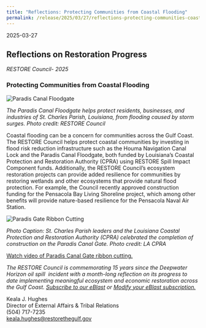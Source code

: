 ```yaml
---
title: "Reflections: Protecting Communities from Coastal Flooding"
permalink: /release/2025/03/27/reflections-protecting-communities-coastal-flooding
---
```


2025-03-27

## Reflections on Restoration Progress 

_RESTORE Council- 2025_

### **Protecting Communities from Coastal Flooding**

![Paradis Canal Floodgate](/sites/default/files/styles/large/public/2025-03/paradis.jpg.webp?itok=K4joqb0I)

*The Paradis Canal Floodgate helps protect residents, businesses, and industries of St. Charles Parish, Louisiana, from flooding caused by storm surges. Photo credit: RESTORE Council* 

Coastal flooding can be a concern for communities across the Gulf Coast. The RESTORE Council helps protect coastal communities by investing in flood risk reduction infrastructure such as the Houma Navigation Canal Lock and the Paradis Canal Floodgate, both funded by Louisiana’s Coastal Protection and Restoration Authority (CPRA) using RESTORE Spill Impact Component funds. Additionally, the RESTORE Council’s ecosystem restoration projects can provide added resilience for communities by restoring wetlands and other ecosystems that provide natural flood protection. For example, the Council recently approved construction funding for the Pensacola Bay Living Shoreline project, which among other benefits will provide nature-based resilience for the Pensacola Naval Air Station.

![Paradis Gate Ribbon Cutting](/sites/default/files/styles/full_width/public/2025-03/Paradis-Gate_Ribbon-Cutting-900x600%28pg7%29_0.jpg?itok=9kd3IxOt)

_Photo Caption: St. Charles Parish leaders and the Louisiana Coastal Protection and Restoration Authority (CPRA) celebrated the completion of construction on the Paradis Canal Gate. Photo credit: LA CPRA_

[Watch video of Paradis Canal Gate ribbon cutting.](https://www.youtube.com/watch?v=GKyzoFg9X3U)

*The RESTORE Council is commemorating 15 years since the Deepwater Horizon oil spill  incident with a month-long reflection on its progress to date implementing meaningful ecosystem and economic restoration across the Gulf Coast.* [_Subscribe to our eBlast_](https://www.restorethegulf.gov/apps/eblast/Subscribe.aspx) *or* [_Modify your eBlast subscription._](https://www.restorethegulf.gov/apps/eblast/ModifyInformation.aspx)

Keala J. Hughes  
Director of External Affairs & Tribal Relations  
(504) 717-7235  
[keala.hughes@restorethegulf.gov](mailto:keala.hughes@restorethegulf.gov)
